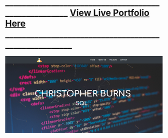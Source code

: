# ____________________________________________________ [View Live Portfolio Here](https://ckzard.github.io/React-Portfolio/) _____________________________________________________

![alt text](src/portfoliohead.png "Portfolio")